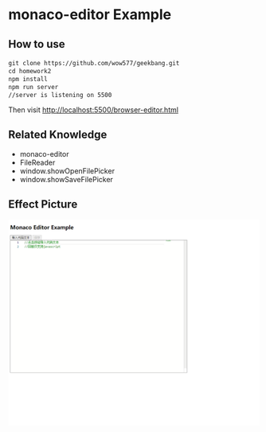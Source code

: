 # monaco-editor Example

## How to use

    git clone https://github.com/wow577/geekbang.git
    cd homework2
    npm install
    npm run server
    //server is listening on 5500

Then visit [http://localhost:5500/browser-editor.html](http://localhost:5500/browser-editor.html)

## Related Knowledge

- monaco-editor
- FileReader
- window.showOpenFilePicker
- window.showSaveFilePicker

## Effect Picture

![Sample](./sample.png)